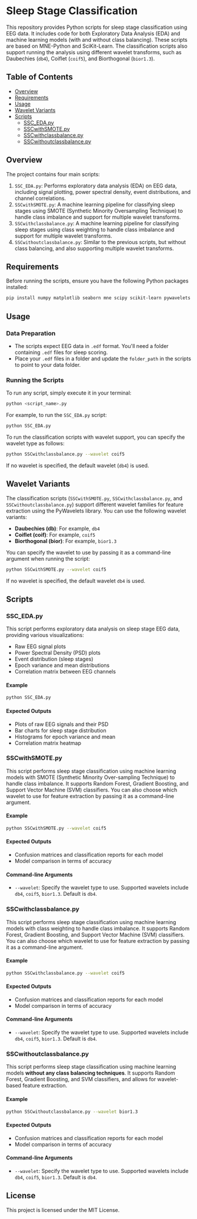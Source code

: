 # Sleep Stage Classification

This repository provides Python scripts for sleep stage classification using EEG data. It includes code for both Exploratory Data Analysis (EDA) and machine learning models (with and without class balancing). These scripts are based on MNE-Python and SciKit-Learn. The classification scripts also support running the analysis using different wavelet transforms, such as Daubechies (`db4`), Coiflet (`coif5`), and Biorthogonal (`bior1.3`).

## Table of Contents
- [Overview](#overview)
- [Requirements](#requirements)
- [Usage](#usage)
- [Wavelet Variants](#wavelet-variants)
- [Scripts](#scripts)
  - [SSC_EDA.py](#sscedapy)
  - [SSCwithSMOTE.py](#sscwithsmotepy)
  - [SSCwithclassbalance.py](#sscwithclassbalancepy)
  - [SSCwithoutclassbalance.py](#sscwithoutclassbalancepy)
  
## Overview
The project contains four main scripts:
1. `SSC_EDA.py`: Performs exploratory data analysis (EDA) on EEG data, including signal plotting, power spectral density, event distributions, and channel correlations.
2. `SSCwithSMOTE.py`: A machine learning pipeline for classifying sleep stages using SMOTE (Synthetic Minority Oversampling Technique) to handle class imbalance and support for multiple wavelet transforms.
3. `SSCwithclassbalance.py`: A machine learning pipeline for classifying sleep stages using class weighting to handle class imbalance and support for multiple wavelet transforms.
4. `SSCwithoutclassbalance.py`: Similar to the previous scripts, but without class balancing, and also supporting multiple wavelet transforms.

## Requirements
Before running the scripts, ensure you have the following Python packages installed:
```bash
pip install numpy matplotlib seaborn mne scipy scikit-learn pywavelets imbalanced-learn
```

## Usage

### Data Preparation
- The scripts expect EEG data in `.edf` format. You'll need a folder containing `.edf` files for sleep scoring.
- Place your `.edf` files in a folder and update the `folder_path` in the scripts to point to your data folder.

### Running the Scripts
To run any script, simply execute it in your terminal:
```bash
python <script_name>.py
```

For example, to run the `SSC_EDA.py` script:
```bash
python SSC_EDA.py
```

To run the classification scripts with wavelet support, you can specify the wavelet type as follows:
```bash
python SSCwithclassbalance.py --wavelet coif5
```
If no wavelet is specified, the default wavelet (`db4`) is used.

## Wavelet Variants
The classification scripts (`SSCwithSMOTE.py`, `SSCwithclassbalance.py`, and `SSCwithoutclassbalance.py`) support different wavelet families for feature extraction using the PyWavelets library. You can use the following wavelet variants:
- **Daubechies (db)**: For example, `db4`
- **Coiflet (coif)**: For example, `coif5`
- **Biorthogonal (bior)**: For example, `bior1.3`

You can specify the wavelet to use by passing it as a command-line argument when running the script:
```bash
python SSCwithSMOTE.py --wavelet coif5
```

If no wavelet is specified, the default wavelet `db4` is used.

## Scripts

### SSC_EDA.py

This script performs exploratory data analysis on sleep stage EEG data, providing various visualizations:
- Raw EEG signal plots
- Power Spectral Density (PSD) plots
- Event distribution (sleep stages)
- Epoch variance and mean distributions
- Correlation matrix between EEG channels

#### Example
```bash
python SSC_EDA.py
```

#### Expected Outputs
- Plots of raw EEG signals and their PSD
- Bar charts for sleep stage distribution
- Histograms for epoch variance and mean
- Correlation matrix heatmap

### SSCwithSMOTE.py

This script performs sleep stage classification using machine learning models with SMOTE (Synthetic Minority Over-sampling Technique) to handle class imbalance. It supports Random Forest, Gradient Boosting, and Support Vector Machine (SVM) classifiers. You can also choose which wavelet to use for feature extraction by passing it as a command-line argument.

#### Example
```bash
python SSCwithSMOTE.py --wavelet coif5
```

#### Expected Outputs
- Confusion matrices and classification reports for each model
- Model comparison in terms of accuracy

#### Command-line Arguments
- `--wavelet`: Specify the wavelet type to use. Supported wavelets include `db4`, `coif5`, `bior1.3`. Default is `db4`.

### SSCwithclassbalance.py

This script performs sleep stage classification using machine learning models with class weighting to handle class imbalance. It supports Random Forest, Gradient Boosting, and Support Vector Machine (SVM) classifiers. You can also choose which wavelet to use for feature extraction by passing it as a command-line argument.

#### Example
```bash
python SSCwithclassbalance.py --wavelet coif5
```

#### Expected Outputs
- Confusion matrices and classification reports for each model
- Model comparison in terms of accuracy

#### Command-line Arguments
- `--wavelet`: Specify the wavelet type to use. Supported wavelets include `db4`, `coif5`, `bior1.3`. Default is `db4`.

### SSCwithoutclassbalance.py

This script performs sleep stage classification using machine learning models **without any class balancing techniques**. It supports Random Forest, Gradient Boosting, and SVM classifiers, and allows for wavelet-based feature extraction.

#### Example
```bash
python SSCwithoutclassbalance.py --wavelet bior1.3
```

#### Expected Outputs
- Confusion matrices and classification reports for each model
- Model comparison in terms of accuracy

#### Command-line Arguments
- `--wavelet`: Specify the wavelet type to use. Supported wavelets include `db4`, `coif5`, `bior1.3`. Default is `db4`.

## License
This project is licensed under the MIT License.
